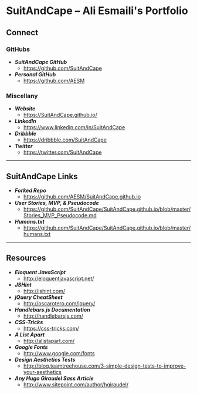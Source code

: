 <!-- README.md -->

SuitAndCape – Ali Esmaili's Portfolio
==========================================================================

## Connect

### GitHubs
- **_SuitAndCape GitHub_**
  + https://github.com/SuitAndCape
- **_Personal GitHub_**
  + https://github.com/AESM

### Miscellany
- **_Website_**
  + https://SuitAndCape.github.io/
- **_LinkedIn_**
  + https://www.linkedin.com/in/SuitAndCape
- **_Dribbble_**
  + https://dribbble.com/SuitAndCape
- **_Twitter_**
  + https://twitter.com/SuitAndCape

--------------------------------------------------------------------------

## SuitAndCape Links

- **_Forked Repo_**
  + https://github.com/AESM/SuitAndCape.github.io
- **_User Stories, MVP, & Pseudocode_**
  + https://github.com/SuitAndCape/SuitAndCape.github.io/blob/master/Stories_MVP_Pseudocode.md
- **_Humans.txt_**
  + https://github.com/SuitAndCape/SuitAndCape.github.io/blob/master/humans.txt

--------------------------------------------------------------------------

## Resources

- **_Eloquent JavaScript_**
  + http://eloquentjavascript.net/
- **_JSHint_**
  + http://jshint.com/
- **_jQuery CheatSheet_**
  + http://oscarotero.com/jquery/
- **_Handlebars.js Documentation_**
  + http://handlebarsjs.com/
- **_CSS-Tricks_**
  + https://css-tricks.com/
- **_A List Apart_**
  + http://alistapart.com/
- **_Google Fonts_**
  + http://www.google.com/fonts
- **_Design Aesthetics Tests_**
  + http://blog.teamtreehouse.com/3-simple-design-tests-to-improve-your-aesthetics
- **_Any Hugo Giraudel Sass Article_**
  + http://www.sitepoint.com/author/hgiraudel/
